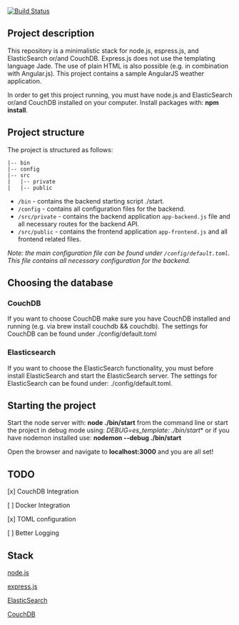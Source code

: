 [![Build Status](https://travis-ci.org/martinpinto/skeleton.svg?branch=master)](https://travis-ci.org/martinpinto/skeleton) 

## Project description
This repository is a minimalistic stack for node.js, espress.js, and ElasticSearch or/and CouchDB. Express.js does not use the templating language Jade. The use of plain HTML is also possible (e.g. in combination with Angular.js). This project contains a sample AngularJS weather application.

In order to get this project running, you must have node.js and ElasticSearch or/and CouchDB installed on your computer. Install packages with: **npm install**.

## Project structure
The project is structured as follows:

```
|-- bin
|-- config
|-- src
|   |-- private
|   |-- public
```
* `/bin` - contains the backend starting script ./start.
* `/config` - contains all configuration files for the backend.
* `/src/private` - contains the backend application `app-backend.js` file and all necessary routes for the backend API.
* `/src/public` - contains the frontend application `app-frontend.js` and all frontend related files. 

*Note: the main configuration file can be found under `/config/default.toml`. This file contains all necessary configuration for the backend.*

## Choosing the database

### CouchDB
If you want to choose CouchDB make sure you have CouchDB installed and running (e.g. via brew install couchdb && couchdb).
The settings for CouchDB can be found under ./config/default.toml

### Elasticsearch
If you want to choose the ElasticSearch functionality, you must before install ElasticSearch and start the ElasticSearch server.
The settings for ElasticSearch can be found under: ./config/default.toml.

## Starting the project
Start the node server with: **node ./bin/start** from the command line or start the project in debug mode using: **DEBUG=es_template:* ./bin/start** or if you have nodemon installed use: **nodemon --debug ./bin/start**

Open the browser and navigate to **localhost:3000** and you are all set!

## TODO
[x] CouchDB Integration

[  ] Docker Integration

[x] TOML configuration

[  ] Better Logging

## Stack

[node.js](http://nodejs.org/)

[express.js](http://expressjs.com)

[ElasticSearch](http://elastic.co)

[CouchDB](http://couchdb.apache.org/)